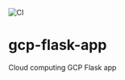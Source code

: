 ![CI](https://github.com/Rnhondova/gcp-flask-app/workflows/CI/badge.svg)

# gcp-flask-app
Cloud computing GCP Flask app
